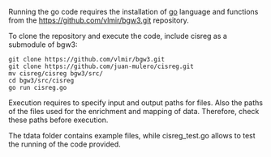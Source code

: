 Running the go code requires the installation of [go](https://go.dev/) language and functions from the https://github.com/vlmir/bgw3.git repository. 

To clone the repository and execute the code, include cisreg as a submodule of bgw3:

```
git clone https://github.com/vlmir/bgw3.git
git clone https://github.com/juan-mulero/cisreg.git
mv cisreg/cisreg bgw3/src/
cd bgw3/src/cisreg
go run cisreg.go
```
Execution requires to specify input and output paths for files. Also the paths of the files used for the enrichment and mapping of data. Therefore, check these paths before execution.

The tdata folder contains example files, while cisreg_test.go allows to test the running of the code provided.